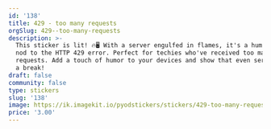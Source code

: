```yaml
---
id: '138'
title: 429 - too many requests
orgSlug: 429--too-many-requests
description: >-
  This sticker is lit! 🔥🖥️ With a server engulfed in flames, it's a humorous
  nod to the HTTP 429 error. Perfect for techies who've received too many
  requests. Add a touch of humor to your devices and show that even servers need
  a break!
draft: false
community: false
type: stickers
slug: '138'
image: https://ik.imagekit.io/pyodstickers/stickers/429-too-many-requests.png
price: '3.00'
---
```


